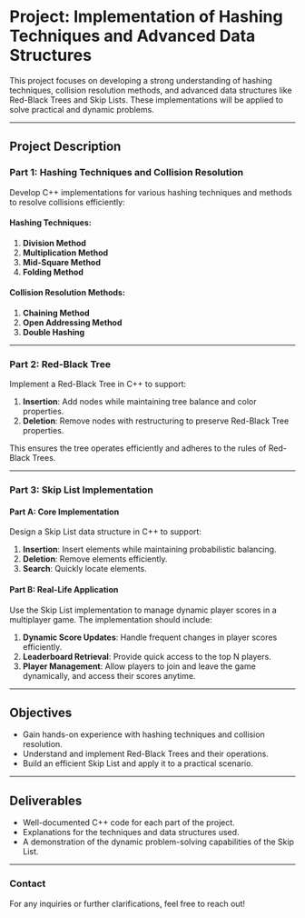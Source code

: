 # Project: Implementation of Hashing Techniques and Advanced Data Structures

This project focuses on developing a strong understanding of hashing techniques, collision resolution methods, and advanced data structures like Red-Black Trees and Skip Lists. These implementations will be applied to solve practical and dynamic problems.

---

## **Project Description**

### **Part 1: Hashing Techniques and Collision Resolution**
Develop C++ implementations for various hashing techniques and methods to resolve collisions efficiently:

#### **Hashing Techniques**:
1. **Division Method**  
2. **Multiplication Method**  
3. **Mid-Square Method**  
4. **Folding Method**

#### **Collision Resolution Methods**:
1. **Chaining Method**  
2. **Open Addressing Method**  
3. **Double Hashing**

---

### **Part 2: Red-Black Tree**
Implement a Red-Black Tree in C++ to support:
1. **Insertion**: Add nodes while maintaining tree balance and color properties.  
2. **Deletion**: Remove nodes with restructuring to preserve Red-Black Tree properties.

This ensures the tree operates efficiently and adheres to the rules of Red-Black Trees.

---

### **Part 3: Skip List Implementation**
#### **Part A: Core Implementation**
Design a Skip List data structure in C++ to support:
1. **Insertion**: Insert elements while maintaining probabilistic balancing.  
2. **Deletion**: Remove elements efficiently.  
3. **Search**: Quickly locate elements.

#### **Part B: Real-Life Application**
Use the Skip List implementation to manage dynamic player scores in a multiplayer game. The implementation should include:
1. **Dynamic Score Updates**: Handle frequent changes in player scores efficiently.  
2. **Leaderboard Retrieval**: Provide quick access to the top N players.  
3. **Player Management**: Allow players to join and leave the game dynamically, and access their scores anytime.

---

## **Objectives**
- Gain hands-on experience with hashing techniques and collision resolution.
- Understand and implement Red-Black Trees and their operations.
- Build an efficient Skip List and apply it to a practical scenario.

---

## **Deliverables**
- Well-documented C++ code for each part of the project.
- Explanations for the techniques and data structures used.
- A demonstration of the dynamic problem-solving capabilities of the Skip List.

---

### **Contact**
For any inquiries or further clarifications, feel free to reach out!
